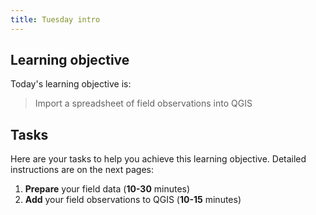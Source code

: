 ```yaml
---
title: Tuesday intro
---
```


## Learning objective
Today's learning objective is:

> Import a spreadsheet of field observations into QGIS

## Tasks
Here are your tasks to help you achieve this learning objective.  Detailed instructions are on the next pages:
1. **Prepare** your field data (**10-30** minutes)
2. **Add** your field observations to QGIS (**10-15** minutes)

